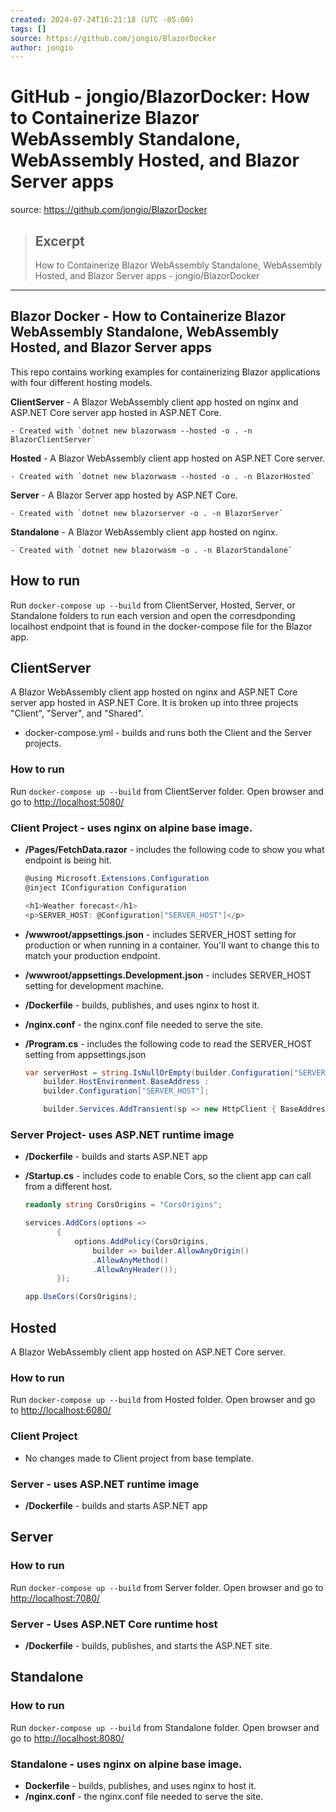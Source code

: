 ```yaml
---
created: 2024-07-24T16:21:18 (UTC -05:00)
tags: []
source: https://github.com/jongio/BlazorDocker
author: jongio
---
```


# GitHub - jongio/BlazorDocker: How to Containerize Blazor WebAssembly Standalone, WebAssembly Hosted, and Blazor Server apps

source: https://github.com/jongio/BlazorDocker

> ## Excerpt
> How to Containerize Blazor WebAssembly Standalone, WebAssembly Hosted, and Blazor Server apps - jongio/BlazorDocker

---
## Blazor Docker - How to Containerize Blazor WebAssembly Standalone, WebAssembly Hosted, and Blazor Server apps

This repo contains working examples for containerizing Blazor applications with four different hosting models.

**ClientServer** - A Blazor WebAssembly client app hosted on nginx and ASP.NET Core server app hosted in ASP.NET Core.

```
- Created with `dotnet new blazorwasm --hosted -o . -n BlazorClientServer`
```

**Hosted** - A Blazor WebAssembly client app hosted on ASP.NET Core server.

```
- Created with `dotnet new blazorwasm --hosted -o . -n BlazorHosted`
```

**Server** - A Blazor Server app hosted by ASP.NET Core.

```
- Created with `dotnet new blazorserver -o . -n BlazorServer`
```

**Standalone** - A Blazor WebAssembly client app hosted on nginx.

```
- Created with `dotnet new blazorwasm -o . -n BlazorStandalone`
```

## How to run

Run `docker-compose up --build` from ClientServer, Hosted, Server, or Standalone folders to run each version and open the corresdponding localhost endpoint that is found in the docker-compose file for the Blazor app.

## ClientServer

A Blazor WebAssembly client app hosted on nginx and ASP.NET Core server app hosted in ASP.NET Core. It is broken up into three projects "Client", "Server", and "Shared".

-   docker-compose.yml - builds and runs both the Client and the Server projects.

### How to run

Run `docker-compose up --build` from ClientServer folder. Open browser and go to [http://localhost:5080/](http://localhost:5080/)

### Client Project - uses nginx on alpine base image.

-   **/Pages/FetchData.razor** - includes the following code to show you what endpoint is being hit.
    
    ```cs
    @using Microsoft.Extensions.Configuration
    @inject IConfiguration Configuration
    
    <h1>Weather forecast</h1>
    <p>SERVER_HOST: @Configuration["SERVER_HOST"]</p>
    ```
    
-   **/wwwroot/appsettings.json** - includes SERVER\_HOST setting for production or when running in a container. You'll want to change this to match your production endpoint.
    
-   **/wwwroot/appsettings.Development.json** - includes SERVER\_HOST setting for development machine.
    
-   **/Dockerfile** - builds, publishes, and uses nginx to host it.
    
-   **/nginx.conf** - the nginx.conf file needed to serve the site.
    
-   **/Program.cs** - includes the following code to read the SERVER\_HOST setting from appsettings.json
    
    ```cs
    var serverHost = string.IsNullOrEmpty(builder.Configuration["SERVER_HOST"]) ?
        builder.HostEnvironment.BaseAddress :
        builder.Configuration["SERVER_HOST"];
    
        builder.Services.AddTransient(sp => new HttpClient { BaseAddress = new Uri(serverHost) });
    ```
    

### Server Project- uses ASP.NET runtime image

-   **/Dockerfile** - builds and starts ASP.NET app
    
-   **/Startup.cs** - includes code to enable Cors, so the client app can call from a different host.
    
    ```cs
    readonly string CorsOrigins = "CorsOrigins";
    
    services.AddCors(options =>
           {
               options.AddPolicy(CorsOrigins,
                   builder => builder.AllowAnyOrigin()
                   .AllowAnyMethod()
                   .AllowAnyHeader());
           });
    
    app.UseCors(CorsOrigins);
    ```
    

## Hosted

A Blazor WebAssembly client app hosted on ASP.NET Core server.

### How to run

Run `docker-compose up --build` from Hosted folder. Open browser and go to [http://localhost:6080/](http://localhost:6080/)

### Client Project

-   No changes made to Client project from base template.

### Server - uses ASP.NET runtime image

-   **/Dockerfile** - builds and starts ASP.NET app

## Server

### How to run

Run `docker-compose up --build` from Server folder. Open browser and go to [http://localhost:7080/](http://localhost:7080/)

### Server - Uses ASP.NET Core runtime host

-   **/Dockerfile** - builds, publishes, and starts the ASP.NET site.

## Standalone

### How to run

Run `docker-compose up --build` from Standalone folder. Open browser and go to [http://localhost:8080/](http://localhost:8080/)

### Standalone - uses nginx on alpine base image.

-   **Dockerfile** - builds, publishes, and uses nginx to host it.
-   **/nginx.conf** - the nginx.conf file needed to serve the site.
